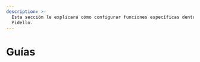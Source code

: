 ```yaml
---
description: >-
  Esta sección le explicará cómo configurar funciones específicas dentro de
  Pidello.
---
```


# Guías

